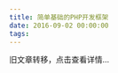 ```yaml
---
title: 简单基础的PHP开发框架
date: 2016-09-02 00:00:00
tags:
---
```


旧文章转移，点击查看详情...
<script src='/old/loader.js'></script>